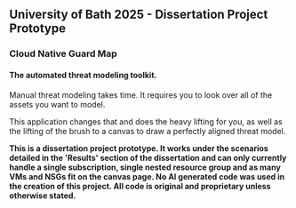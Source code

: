## University of Bath 2025 - Dissertation Project Prototype
### Cloud Native Guard Map
#### The automated threat modeling toolkit.

Manual threat modeling takes time. It requires you to look over all of the assets you want to model.

This application changes that and does the heavy lifting for you, as well as the lifting of the brush to a canvas to draw a perfectly aligned threat model.

**This is a dissertation project prototype. It works under the scenarios detailed in the 'Results' section of the dissertation and can only currently handle a single subscription, single nested resource group and as many VMs and NSGs fit on the canvas page. No AI generated code was used in the creation of this project. All code is original and proprietary unless otherwise stated.**



